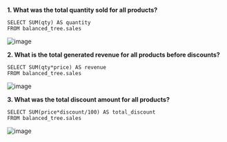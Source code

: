 __1. What was the total quantity sold for all products?__
```
SELECT SUM(qty) AS quantity
FROM balanced_tree.sales 
```
![image](https://user-images.githubusercontent.com/89729029/136970800-086938cd-54cc-47f6-a301-c1c54f3da8ff.png)

__2. What is the total generated revenue for all products before discounts?__
```
SELECT SUM(qty*price) AS revenue
FROM balanced_tree.sales
```
![image](https://user-images.githubusercontent.com/89729029/136971168-76cb8b52-da2d-46d8-82bf-3c857a0f7c1c.png)

__3. What was the total discount amount for all products?__
```
SELECT SUM(price*discount/100) AS total_discount
FROM balanced_tree.sales 
```
![image](https://user-images.githubusercontent.com/89729029/136971452-0b499b25-d90c-4bbe-b87e-ff96375e3b36.png)
